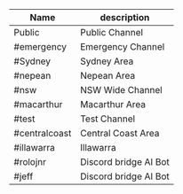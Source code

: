 | Name | description |
| --- | --- |
|Public | Public Channel |
|#emergency | Emergency Channel |
|#Sydney | Sydney Area |
|#nepean | Nepean Area |
|#nsw | NSW Wide Channel |
|#macarthur | Macarthur Area |
|#test | Test Channel |
|#centralcoast | Central Coast Area |
|#illawarra   | Illawarra |
|#rolojnr     | Discord bridge AI Bot |
|#jeff  | Discord bridge AI Bot |
